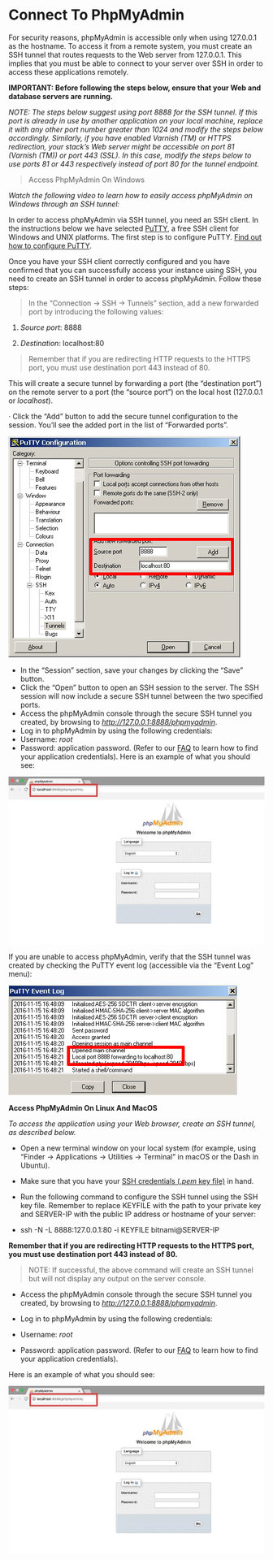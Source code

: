 # Connect To PhpMyAdmin

For security reasons, phpMyAdmin is accessible only when using 127.0.0.1 as the hostname. To access it from a remote system, you must create an SSH tunnel that routes requests to the Web server from 127.0.0.1. This implies that you must be able to connect to your server over SSH in order to access these applications remotely.

**IMPORTANT: Before following the steps below, ensure that your Web and database servers are running.**

*NOTE: The steps below suggest using port 8888 for the SSH tunnel. If this port is already in use by another application on your local machine, replace it with any other port number greater than 1024 and modify the steps below accordingly. Similarly, if you have enabled Varnish (TM) or HTTPS redirection, your stack’s Web server might be accessible on port 81 (Varnish (TM)) or port 443 (SSL). In this case, modify the steps below to use ports 81 or 443 respectively instead of port 80 for the tunnel endpoint.*

> Access PhpMyAdmin On Windows

*Watch the following video to learn how to easily access phpMyAdmin on Windows through an SSH tunnel:*

In order to access phpMyAdmin via SSH tunnel, you need an SSH client. In the instructions below we have selected [PuTTY](https://www.chiark.greenend.org.uk/~sgtatham/putty/latest.html), a free SSH client for Windows and UNIX platforms. The first step is to configure PuTTY. [Find out how to configure PuTTY](https://docs.bitnami.com/aws/faq/get-started/connect-ssh/#connect-with-an-ssh-client).

Once you have your SSH client correctly configured and you have confirmed that you can successfully access your instance using SSH, you need to create an SSH tunnel in order to access phpMyAdmin. Follow these steps:

> In the “Connection -> SSH -> Tunnels” section, add a new forwarded port by introducing the following values:

1. *Source port*: 8888

2. *Destination*: localhost:80

> Remember that if you are redirecting HTTP requests to the HTTPS port, you must use destination port 443 instead of 80.

This will create a secure tunnel by forwarding a port (the “destination port”) on the remote server to a port (the “source port”) on the local host (127.0.0.1 or *localhost*).

·     Click the “Add” button to add the secure tunnel configuration to the session. You’ll see the added port in the list of “Forwarded ports”.

![PuTTY configuration](Images/clip_image001.gif)

* In the “Session” section, save your changes by clicking the “Save” button.
*    Click the “Open” button to open an SSH session to the server. The SSH session will now include a secure SSH tunnel between the two specified ports.
*  Access the phpMyAdmin console through the secure SSH tunnel you created, by browsing to *http://127.0.0.1:8888/phpmyadmin*.
*   Log in to phpMyAdmin by using the following credentials:
*  Username: *root*
*  Password: application password. (Refer to our [FAQ](https://docs.bitnami.com/aws/faq/get-started/find-credentials/) to learn how to find your application credentials). Here is an example of what you should see:

![PuTTY configuration](Images/clip_image003.jpg)

If you are unable to access phpMyAdmin, verify that the SSH tunnel was created by checking the PuTTY event log (accessible via the “Event Log” menu):

![PuTTY configuration](Images/clip_image004.gif)

**Access PhpMyAdmin On Linux And MacOS**

*To access the application using your Web browser, create an SSH tunnel, as described below.*

- Open a new terminal window on your local system (for example, using “Finder -> Applications -> Utilities -> Terminal” in macOS or the Dash in Ubuntu).

- Make sure that you have your [SSH credentials (*.pem* key file)](https://docs.bitnami.com/aws/faq/get-started/connect-ssh/#obtain-ssh-credentials) in hand.

- Run the following command to configure the SSH tunnel using the SSH key file. Remember to replace KEYFILE with the path to your private key and SERVER-IP with the public IP address or hostname of your server:

- ssh -N -L 8888:127.0.0.1:80 -i KEYFILE bitnami@SERVER-IP

**Remember that if you are redirecting HTTP requests to the HTTPS port, you must use destination port 443 instead of 80.**

> NOTE: If successful, the above command will create an SSH tunnel but will not display any output on the server console.

- Access the phpMyAdmin console through the secure SSH tunnel you created, by browsing to *http://127.0.0.1:8888/phpmyadmin*.

- Log in to phpMyAdmin by using the following credentials:

- Username: *root*

- Password: application password. (Refer to our [FAQ](https://docs.bitnami.com/aws/faq/get-started/find-credentials/) to learn how to find your application credentials).

Here is an example of what you should see:

![PuTTY configuration](Images/clip_image005.jpg)
 
